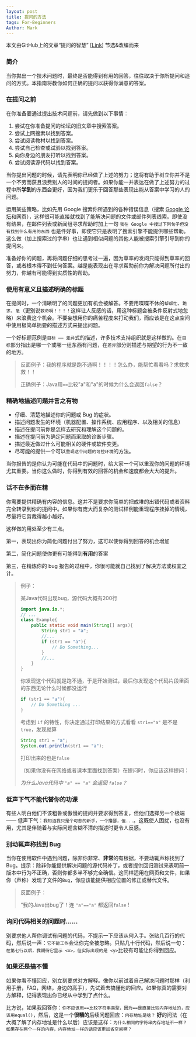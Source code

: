 ```yaml
---
layout: post
title: 提问的方法
tags: For-Beginners
Author: Mark
---
```


本文由GitHub上的文章“提问的智慧” [[Link](https://github.com/ryanhanwu/How-To-Ask-Questions-The-Smart-Way/blob/main/README-zh_CN.md)] 节选&改编而来

### 简介

当你拋出一个技术问题时，最终是否能得到有用的回答，往往取决于你所提问和追问的方式。本指南将教你如何正确的提问以获得你满意的答案。

### 在提问之前

在你准备要通过提出技术问题前，请先做到以下事情：

1. 尝试在你准备提问的论坛的旧文章中搜索答案。
2. 尝试上网搜索以找到答案。
3. 尝试阅读教材以找到答案。
4. 尝试自己检查或试验以找到答案。
5. 向你身边的朋友打听以找到答案。
6. 尝试阅读源代码以找到答案。

当你提出问题的时候，请先表明你已经做了上述的努力；这将有助于树立你并不是一个不劳而获且浪费别人的时间的提问者。如果你能一并表达在做了上述努力的过程中所**学到**的东西会更好，因为我们更乐于回答那些表现出能从答案中学习的人的问题。

运用某些策略，比如先用 Google 搜索你所遇到的各种错误信息（搜索 [Google 论坛](http://groups.google.com/)和网页），这样很可能直接就找到了能解决问题的文件或邮件列表线索。即使没有结果，在邮件列表或新闻组寻求帮助时加上一句 `我在 Google 中搜过下列句子但没有找到什么有用的东西` 也是件好事，即使它只是表明了搜索引擎不能提供哪些帮助。这么做（加上搜索过的字串）也让遇到相似问题的其他人能被搜索引擎引导到你的提问来。

准备好你的问题，再将问题仔细的思考过一遍，因为草率的发问只能得到草率的回答，或者根本得不到任何答案。越是能表现出在寻求帮助前你为解决问题所付出的努力，你越有可能得到实质性的帮助。

### 使用有意义且描述明确的标题

在提问时，一个清晰明了的问题更加有机会被解答。不要用喋喋不休的`帮帮忙`、`跪求`、`急`（更别说`救命啊！！！！`这样让人反感的话，用这种标题会被条件反射式地忽略）来浪费这个机会。不要妄想用你的痛苦程度来打动我们，而应该是在这点空间中使用极简单扼要的描述方式来提出问题。

一个好标题范例是`目标 —— 差异`式的描述，许多技术支持组织就是这样做的。在`目标`部分指出是哪一个或哪一组东西有问题，在`差异`部分则描述与期望的行为不一致的地方。

> 反面例子：我的程序就是跑不通啊！！！！怎么办，能帮忙看看吗？求救求救！！
>
> 正确例子：Java用`==`比较"a"和"a"的时候为什么会返回`false`？

### 精确地描述问题并言之有物

- 仔细、清楚地描述你的问题或 Bug 的症状。
- 描述问题发生的环境（机器配置、操作系统、应用程序、以及相关的信息）
- 描述在提问前你是怎样去研究和理解这个问题的。
- 描述在提问前为确定问题而采取的诊断步骤。
- 描述最近做过什么可能相关的硬件或软件变更。
- 尽可能的提供一个可以`重现这个问题的可控环境`的方法。

当你报告的是你认为可能在代码中的问题时，给大家一个可以重现你的问题的环境尤其重要。当你这么做时，你得到有效的回答的机会和速度都会大大的提升。

### 话不在多而在精

你需要提供精确有内容的信息。这并不是要求你简单的把成堆的出错代码或者资料完全转录到你的提问中。如果你有庞大而复杂的测试样例能重现程序挂掉的情境，尽量将它剪裁得越小越好。

这样做的用处至少有三点。 

第一，表现出你为简化问题付出了努力，这可以使你得到回答的机会增加

第二，简化问题使你更有可能得到**有用**的答案

第三，在精炼你的 bug 报告的过程中，你很可能就自己找到了解决方法或权宜之计。

> 例子：
>
> 某Java代码出现bug，源代码大概有200行
>
> ```java
> import java.io.*;
> // ... 
> class Example{
>     public static void main(String[] args){
>         String str1 = "a";
>         //...
>         if (str1 == "a"){
>             // Do Something...
>         }
>         //...
>     }
> }
> ```
>
> 你发现这个代码就是跑不通，于是开始测试，最后你发现这个代码片段里面的东西无论什么时候都没运行
>
> ```java
> if (str1 == "a"){
>     // Do Something ...
> }
> ```
>
> 考虑到 `if` 的特性，你决定通过打印结果的方式看看 `str1=="a"` 是不是`true`，发现就算
>
> ```java
> String str1 = "a";
> System.out.println(str1 == "a");
> ```
>
> 打印出来的也是`false`
>
> 
>
> （如果你没有在网络或者课本里面找到答案）在提问时，你应该这样提问：
>
> *为什么Java代码中 `"a" == "a"` 会返回 `false`？*

### 低声下气不能代替你的功课

有些人明白他们不该粗鲁或傲慢的提问并要求得到答复，但他们选择另一个极端 —— 低声下气：`我知道我只是个可悲的新手，一个撸瑟，但...`。这既使人困扰，也没有用，尤其是伴随着与实际问题含糊不清的描述时更令人反感。



### 别动辄声称找到 Bug

当你在使用软件中遇到问题，除非你非常、**非常**的有根据，不要动辄声称找到了 Bug。提示：除非你能提供解决问题的源代码补丁，或者提供回归测试来表明前一版本中行为不正确，否则你都多半不够完全确信。这同样适用在网页和文件，如果你（声称）发现了文件的`Bug`，你应该能提供相应位置的修正或替代文件。

> 反面例子：
>
> “我的Java出bug了！连 `"a"=="a"` 都返回`false` !



### 询问代码相关的问题时……

别要求他人帮你调试有问题的代码，不提示一下应该从何入手。张贴几百行的代码，然后说一声：`它不能工作`会让你完全被忽略。只贴几十行代码，然后说一句：`在第七行以后，我期待它显示 <x>，但实际出现的是 <y>`比较有可能让你得到回应。



### 如果还是搞不懂

如果你看不懂回应，别立刻要求对方解释。像你以前试着自己解决问题时那样（利用手册，FAQ，网络，身边的高手），先试着去搞懂他的回应。如果你真的需要对方解释，记得表现出你已经从中学到了点什么。

比方说，如果我回答你：`你不应该用==比较字符串类型，因为==是直接比较内存地址的，应该用equal()`，然后，这是一个**很糟的**后续问题回应：`内存地址是啥？` **好**的问法（在大概了解了内存地址是什么以后）应该是这样：`为什么相同的字符串内存地址不一样？如果存在两个一样的内容，内存地址一样的话应该更加省空间啊？`